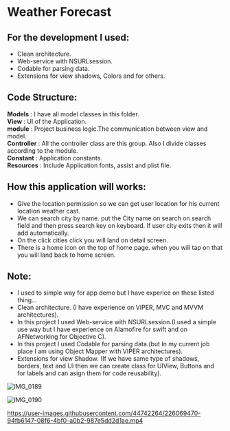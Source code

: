 # Weather Forecast

## For the development I used:

- Clean architecture.  
- Web-service with NSURLsession.
- Codable for parsing data.
- Extensions for view shadows, Colors and for others.

## Code Structure:

**Models**            :  I have all model classes in this folder.<br>
**View**              :  UI of the Application.<br>
**module**            :  Project business logic.The communication between view and model.<br>
**Controller**        :  All the controller class are this group. Also I divide classes according to the module.<br>
**Constant**          :  Application constants.<br>
**Resources**         :  Include Application fonts, assist and plist file.<br>


## How this application will works:

- Give the location permission so we can get user location for his current location weather cast.
- We can search city by name. put the City name on search on search field and then press search key on keyboard. If user city exits then it will add automatically. 
- On the click cities click you will land on detail screen. 
- There is a home icon on the top of home page. when you will tap on that you will land back to home screen.


## Note:
- I used to simple way for app demo but I have experice on these listed thing...
- Clean architecture.  (I have experience on VIPER, MVC and MVVM architectures).
- In this project I used Web-service with NSURLsession.(I used a simple use way but I have experience on Alamofire for swift and on AFNetworking for Objective C).
- In this project I used Codable for parsing data.(but In my current job place I am using Object Mapper with VIPER architectures).
- Extensions for view Shadow. (If we have same type of shadows, borders, text and UI then we can create class for UIView, Buttons and for labels and can asign them for code reusability). 





![IMG_0189](https://user-images.githubusercontent.com/44742264/226069193-e368515f-0960-4704-84de-d9b216a48d66.PNG)

![IMG_0190](https://user-images.githubusercontent.com/44742264/226069284-c023ffc7-5cc7-4aa7-b9fd-eecefe18a919.PNG)


https://user-images.githubusercontent.com/44742264/226069470-94fb6147-08f6-4bf0-a0b2-987e5dd2d1ae.mp4





